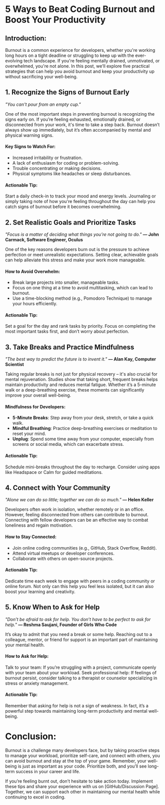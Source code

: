 # 5 Ways to Beat Coding Burnout and Boost Your Productivity
## Introduction:

Burnout is a common experience for developers, whether you're working long hours on a tight deadline or struggling to keep up with the ever-evolving tech landscape. If you're feeling mentally drained, unmotivated, or overwhelmed, you're not alone. In this post, we’ll explore five practical strategies that can help you avoid burnout and keep your productivity up without sacrificing your well-being.

## 1. Recognize the Signs of Burnout Early
*"You can't pour from an empty cup."*

One of the most important steps in preventing burnout is recognizing the signs early on. If you’re feeling exhausted, emotionally drained, or disconnected from your work, it's time to take a step back. Burnout doesn’t always show up immediately, but it’s often accompanied by mental and physical warning signs.

#### Key Signs to Watch For:
- Increased irritability or frustration.
- A lack of enthusiasm for coding or problem-solving.
- Trouble concentrating or making decisions.
- Physical symptoms like headaches or sleep disturbances.
#### Actionable Tip:
Start a daily check-in to track your mood and energy levels. Journaling or simply taking note of how you're feeling throughout the day can help you catch signs of burnout before it becomes overwhelming.

## 2. Set Realistic Goals and Prioritize Tasks
*"Focus is a matter of deciding what things you’re not going to do."*
**— John Carmack, Software Engineer, Oculus**

One of the key reasons developers burn out is the pressure to achieve perfection or meet unrealistic expectations. Setting clear, achievable goals can help alleviate this stress and make your work more manageable.

#### How to Avoid Overwhelm:
- Break large projects into smaller, manageable tasks.
- Focus on one thing at a time to avoid multitasking, which can lead to burnout.
- Use a time-blocking method (e.g., Pomodoro Technique) to manage your hours efficiently.
#### Actionable Tip:
Set a goal for the day and rank tasks by priority. Focus on completing the most important tasks first, and don’t worry about perfection.

## 3. Take Breaks and Practice Mindfulness
*"The best way to predict the future is to invent it."*
**— Alan Kay, Computer Scientist**

Taking regular breaks is not just for physical recovery – it's also crucial for mental rejuvenation. Studies show that taking short, frequent breaks helps maintain productivity and reduces mental fatigue. Whether it’s a 5-minute walk or a deep-breathing exercise, these moments can significantly improve your overall well-being.

#### Mindfulness for Developers:
- **5-Minute Breaks**: Step away from your desk, stretch, or take a quick walk.
- **Mindful Breathing**: Practice deep-breathing exercises or meditation to reset your mind.
- **Unplug**: Spend some time away from your computer, especially from screens or social media, which can exacerbate stress.
#### Actionable Tip:
Schedule mini-breaks throughout the day to recharge. Consider using apps like Headspace or Calm for guided meditations.

## 4. Connect with Your Community
*"Alone we can do so little; together we can do so much."*
**— Helen Keller**

Developers often work in isolation, whether remotely or in an office. However, feeling disconnected from others can contribute to burnout. Connecting with fellow developers can be an effective way to combat loneliness and regain motivation.

#### How to Stay Connected:
- Join online coding communities (e.g., GitHub, Stack Overflow, Reddit).
- Attend virtual meetups or developer conferences.
- Collaborate with others on open-source projects.
#### Actionable Tip:
Dedicate time each week to engage with peers in a coding community or online forum. Not only can this help you feel less isolated, but it can also boost your learning and creativity.

## 5. Know When to Ask for Help
*"Don’t be afraid to ask for help. You don’t have to be perfect to ask for help."*
**— Reshma Saujani, Founder of Girls Who Code**

It’s okay to admit that you need a break or some help. Reaching out to a colleague, mentor, or friend for support is an important part of maintaining your mental health.

#### How to Ask for Help:
Talk to your team: If you’re struggling with a project, communicate openly with your team about your workload.
Seek professional help: If feelings of burnout persist, consider talking to a therapist or counselor specializing in stress or anxiety management.
#### Actionable Tip:
Remember that asking for help is not a sign of weakness. In fact, it’s a powerful step towards maintaining long-term productivity and mental well-being.

# Conclusion:
Burnout is a challenge many developers face, but by taking proactive steps to manage your workload, prioritize self-care, and connect with others, you can avoid burnout and stay at the top of your game. Remember, your well-being is just as important as your code. Prioritize both, and you’ll see long-term success in your career and life.

If you’re feeling burnt out, don’t hesitate to take action today. Implement these tips and share your experience with us on [GitHub/Discussion Page]. Together, we can support each other in maintaining our mental health while continuing to excel in coding.
